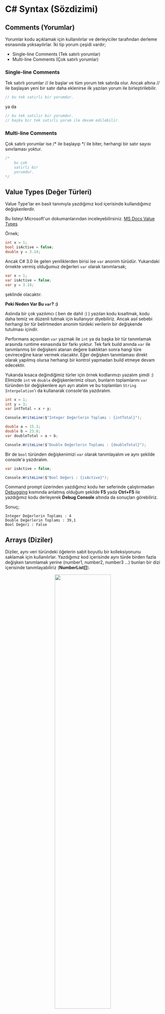 # C# Syntax (Sözdizimi)

## Comments (Yorumlar)

Yorumlar kodu açıklamak için kullanılırlar ve derleyiciler tarafından derleme esnasında yoksayılırlar. İki tip yorum çeşidi vardır;

- Single-line Comments (Tek satırlı yorumlar)
- Multi-line Comments (Çok satırlı yorumlar)

### Single-line Comments

Tek satırlı yorumlar // ile başlar ve tüm yorum tek satırda olur. Ancak altına // ile başlayan yeni bir satır daha eklenirse ilk yazılan yorum ile birleştirilebilir.

``` csharp
// bu tek satırlı bir yorumdur.
```

ya da

``` csharp
// bu tek satılır bir yorumdur.
// başka bir tek satırlı yorum ile devam edilebilir.
```

### Multi-line Comments

Çok satırlı yorumlar ise /* ile başlayıp */ ile biter, herhangi bir satır sayısı sınırlaması yoktur.

``` csharp
/*
    bu çok
    satırlı bir
    yorumdur.
*/
```

## Value Types (Değer Türleri)

Value Type'lar en basit tanımıyla yazdığımız kod içerisinde kullandığımız değişkenlerdir.

Bu listeyi Microsoft'un dokumanlarından inceleyebilirsiniz. [MS Docs Value Types](https://docs.microsoft.com/dotnet/csharp/language-reference/keywords/value-types-table)

Örnek;

``` csharp
int x = 1;
bool isActive = false;
double y = 3.14;
```

Ancak C# 3.0 ile gelen yeniliklerden birisi ise `var` anonim türüdür. Yukarıdaki örnekte vermiş olduğumuz değerleri `var` olarak tanımlarsak;

``` csharp
var x = 1;
var isActive = false;
var y = 3.14;
```

şeklinde olacaktır.

<strong>Peki Neden Var Bu `var`? :)</strong>

Aslında bir çok yazılımcı ( ben de dahil :) ) yazılan kodu kısaltmak, kodu daha temiz ve düzenli tutmak için kullanıyor diyebiliriz. Ancak asıl sebebi herhangi bir tür belirtmeden anonim türdeki verilerin bir değişkende tutulması içindir.

Performans açısından `var` yazmak ile `int` ya da başka bir tür tanımlamak arasında runtime esnasında bir farkı yoktur. Tek fark build anında `var` ile tanımlanmış bir değişkeni atanan değere baktıktan sonra hangi türe çevireceğine karar vermek olacaktır. Eğer değişken tanımlaması direkt olarak yapılmış olursa herhangi bir kontrol yapmadan build etmeye devam edecektir.

Yukarıda kısaca değindiğimiz türler için örnek kodlarımızı yazalım şimdi :)
Elimizde `int` ve `double` değişkenlerimiz olsun, bunların toplamlarını `var` türünden bir değişkenlere ayrı ayrı atalım ve bu toplamları `String Interpolation`'ı da kullanarak console'da yazdıralım.

``` csharp
int x = 1;
int y = 3;
var intTotal = x + y;

Console.WriteLine($"Integer Değerlerin Toplamı : {intTotal}");
```

``` csharp
double a = 15.3;
double b = 23.8;
var doubleTotal = a + b;

Console.WriteLine($"Double Değerlerin Toplamı : {doubleTotal}");
```

Bir de `bool` türünden değişkenimizi `var` olarak tanımlayalım ve aynı şekilde console'a yazdıralım.

``` csharp
var isActive = false;

Console.WriteLine($"Bool Değeri : {isActive}");
```

Command prompt üzerinden yazdığımız kodu her seferinde çalıştırmadan [Debugging](https://github.com/hgunay/DotNetCore-Learning/tree/master/01_Beginner/02/src/CustomerApp#debugging-hata-ay%C4%B1klama) kısmında anlatmış olduğum şekilde <strong>F5</strong> yada <strong>Ctrl+F5</strong> ile yazdığımız kodu derleyerek <strong>Debug Console</strong> altında da sonuçları görebiliriz.

Sonuç;

``` console
Integer Değerlerin Toplamı : 4
Double Değerlerin Toplamı : 39,1
Bool Değeri : False
```

## Arrays (Diziler)

Diziler, aynı veri türündeki öğelerin sabit boyutlu bir kolleksiyonunu saklamak için kullanılırlar. Yazdığımız kod içerisinde aynı türde birden fazla değişken tanımlamak yerine (number1, number2, number3 ...) bunları bir dizi içerisinde tanımlayabiliriz (<strong>NumberList[]</strong>).

<p align="center">
<img src="https://user-images.githubusercontent.com/19264860/69482746-5a094f00-0e30-11ea-8df8-f85769fc2459.png" data-canonical-src="https://user-images.githubusercontent.com/19264860/69482746-5a094f00-0e30-11ea-8df8-f85769fc2459.png" width="60%" />
</p>

Array'lerin index'leri 0'dan başlar ve 1'er tanımlı olan boyutu kadar artarak devam eder.

### Array Tanımlama

C#'ta bir array tanımlanırken şu formatta yazılmalıdır;

``` csharp
dataType[] arrayName;
```

- datatype[] > Array'in data türü
- arrayName > Array'in adı

Örnek;

``` csharp
int[] i;
double[] d;
string[] s;
```

### Array Başlatma

Array'i tanımladıktan sonra `new` anahtar kelimesi ile array'i başlatmış ve istersek boyutunu da belirtmiş oluruz.

``` csharp
int[] intList = new int[5]; // Tek boyutlu ve 5 elemanlı integer türünden dizi
```

### Array'e Değer Atama

Başlatmış olduğumuz array'e istersek başlattığımız zaman istersek sonradan elemanlarını atayabiliriz.

``` csharp
int[] intList = new int[5]{ 1, 2, 3, 4, 5 };
```

yada

``` csharp
int[] intList;
intList =  new int[5]{ 1, 2, 3, 4, 5 };
```

Eğer oluşturduğumuz array'e herhangi bir boyut girmezsek bunun <strong>Tek Boyutlu(Single Dimensional)</strong> array olduğunu belirtmiş oluruz.

``` csharp
int[] intList = new int[]{ 1, 2, 3, 4, 5 }; // Boyut belirtilmemiş
```

<strong>Çok Boyutlu(Multi Dimensional)</strong> array'lerde boyut tanımlama biraz daha farklıdır. Tek boyutlu dizileri tanımlerken belirttiğimiz boyutun yanına bir boyut daha belirtiriz.

Örnek;

``` csharp
// İki Boyutlu (Multi Dimensional)
int[,] multiList1 = new int[3, 2]{
    { 1, 2 },
    { 3, 4 },
    { 5, 6 }
};

// Üç Boyutlu (Multi Dimensional)
 int[, ,] multiList2 = new int[2, 3, 3] {
    { { 1, 2, 3 }, { 4, 5, 6 }, { 7, 8, 9 } },
    { { 10, 11, 12 }, { 13, 14, 15 }, { 16, 17, 18 } }
};
```

### Array'e Eleman Ekleme

Herhangi bir elemanı olmayan yeni tanımlanmış bir array'e ise alttaki örnekte yer aldığı şekilde index'lerini belirterek elemanlarını atayabilirsiniz.

``` csharp
var newIntList = new int[3];
newIntList[0] = 11;
newIntList[1] = 22;
newIntList[2] = 33;
```

Basit bir örnek ile bu array'deki elemanların toplamlarını alalım;

``` csharp
var newIntListTotal = newIntList[0];
newIntListTotal += newIntList[1];
newIntListTotal += newIntList[2];

Console.WriteLine($"Integer Array Listesi Toplamı : {newIntListTotal}");
```

Sonuç;

``` console
Integer Array Listesi Toplamı : 66
```

Şimdi bu örneğimizi biraz daha düzgün hale getirip `foreach` içerisinde çağırıp toplamlarını alalım :)

``` csharp
var newIntTotal = 0;
foreach(var item in newIntList){
    newIntTotal += item;
}

Console.WriteLine($"Integer Array Listesi Toplamı (foreach) : {newIntTotal}");
```

Sonuç;

``` console
Integer Array Listesi Toplamı : 66
```

## Generic List

Generic List sınıfı, mantık olarak dizilere benzerlik gösteriyor olsa bile dizilerden çok daha farklı özellikleri bulunan bir sınıftır. <strong>System.Collection.Generic</strong> namespace'i altında yer almaktadır. Bir dizi tanımlarken o diziye ait boyutu girmek zorundayız ancak bir List tanımlarken herhangi bir boyut değeri girmeye gerek yoktur. Generic List'lerin boyutları dinamik olarak girilen eleman sayısı kadar artmakta ya da azalmaktadır.

### List Tanımlama

Generic List tanımlanırken formatı şu şekilde olmalıdır;

``` csharp
List<T> listItems;
```

- T > List içerisinde yer alacak elemanların türünü belirler. (int, double, string vs.)

### List'e Eleman Ekleme

Tanımladığımız list'e `Add` yöntemi ile eleman ekleyebiliriz.

``` csharp
List<string> nameList = new List<string>();
nameList.Add("Anakin");
nameList.Add("Luke");
nameList.Add("Leia");
```

Array örneğinde olduğu gibi list'imizin elemanlarını da foreach döngüsü içerisinde birleştirip konsola yazdıralım.

``` csharp
var nameResult = string.Empty;
foreach (var item in nameList)
{
    nameResult += $"{item} ";
}

Console.WriteLine($"Generic List Kullanımı : {nameResult}");
```

Sonuç;

``` console
Generic List Kullanımı : Anakin Luke Leia
```
